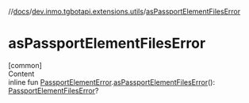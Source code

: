//[docs](../../index.md)/[dev.inmo.tgbotapi.extensions.utils](index.md)/[asPassportElementFilesError](as-passport-element-files-error.md)



# asPassportElementFilesError  
[common]  
Content  
inline fun [PassportElementError](../dev.inmo.tgbotapi.types.passport/-passport-element-error/index.md).[asPassportElementFilesError](as-passport-element-files-error.md)(): [PassportElementFilesError](../dev.inmo.tgbotapi.types.passport/-passport-element-files-error/index.md)?  



